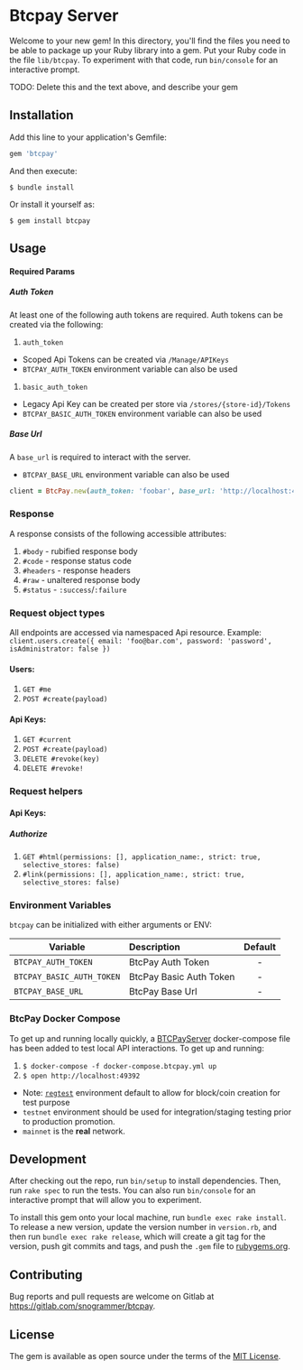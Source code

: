 # Btcpay Server

Welcome to your new gem! In this directory, you'll find the files you need to be able to package up your Ruby library into a gem. Put your Ruby code in the file `lib/btcpay`. To experiment with that code, run `bin/console` for an interactive prompt.

TODO: Delete this and the text above, and describe your gem

## Installation

Add this line to your application's Gemfile:

```ruby
gem 'btcpay'
```

And then execute:

    $ bundle install

Or install it yourself as:

    $ gem install btcpay

## Usage

#### Required Params

##### Auth Token

At least one of the following auth tokens are required. Auth tokens can be created via the following:

1. `auth_token`
  - Scoped Api Tokens can be created via `/Manage/APIKeys`
  - `BTCPAY_AUTH_TOKEN` environment variable can also be used
1. `basic_auth_token`
  - Legacy Api Key can be created per store via `/stores/{store-id}/Tokens`
  - `BTCPAY_BASIC_AUTH_TOKEN` environment variable can also be used

##### Base Url

A `base_url` is required to interact with the server.
  - `BTCPAY_BASE_URL` environment variable can also be used

```ruby
client = BtcPay.new(auth_token: 'foobar', base_url: 'http://localhost:49392')
```

### Response

A response consists of the following accessible attributes:

1. `#body` - rubified response body
1. `#code` - response status code
1. `#headers` - response headers
1. `#raw` - unaltered response body
1. `#status` - `:success`/`:failure`

### Request object types

All endpoints are accessed via namespaced Api resource. Example: `client.users.create({ email: 'foo@bar.com', password: 'password', isAdministrator: false })`

#### Users:

1. `GET #me`
1. `POST #create(payload)`

#### Api Keys:

1. `GET #current`
1. `POST #create(payload)`
1. `DELETE #revoke(key)`
1. `DELETE #revoke!`

### Request helpers

#### Api Keys:

##### Authorize

1. `GET #html(permissions: [], application_name:, strict: true, selective_stores: false)`
1. `#link(permissions: [], application_name:, strict: true, selective_stores: false)`

### Environment Variables

`btcpay` can be initialized with either arguments or ENV:

| Variable                  |  Description            | Default  |
| --------------------------|:------------------------|:--------:|
| `BTCPAY_AUTH_TOKEN`       | BtcPay Auth Token       |    -     |
| `BTCPAY_BASIC_AUTH_TOKEN` | BtcPay Basic Auth Token |    -     |
| `BTCPAY_BASE_URL`         | BtcPay Base Url         |    -     |

### BtcPay Docker Compose

To get up and running locally quickly, a [BTCPayServer]((https://docs.btcpayserver.org/)) docker-compose file has been added to test local API interactions. To get up and running:

1. `$ docker-compose -f docker-compose.btcpay.yml up`
1. `$ open http://localhost:49392`
  - Note: [`regtest`](https://bisq.network/blog/how-to-set-up-bitcoin-regtest/) environment default to allow for block/coin creation for test purpose
  - `testnet` environment should be used for integration/staging testing prior to production promotion.
  - `mainnet` is the **real** network.

## Development

After checking out the repo, run `bin/setup` to install dependencies. Then, run `rake spec` to run the tests. You can also run `bin/console` for an interactive prompt that will allow you to experiment.

To install this gem onto your local machine, run `bundle exec rake install`. To release a new version, update the version number in `version.rb`, and then run `bundle exec rake release`, which will create a git tag for the version, push git commits and tags, and push the `.gem` file to [rubygems.org](https://rubygems.org).

## Contributing

Bug reports and pull requests are welcome on Gitlab at https://gitlab.com/snogrammer/btcpay.


## License

The gem is available as open source under the terms of the [MIT License](https://opensource.org/licenses/MIT).

